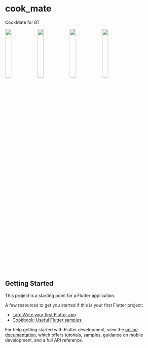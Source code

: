 # cook_mate

CookMate for BT

<img src="https://github.com/user-attachments/assets/13405a01-20ce-46b9-966e-3a60d3ef84f7" width=20% height=20%>
<img src="https://github.com/user-attachments/assets/111aa2ab-9664-4d6c-bfe6-be6f57d9f1a7" width=20% height=20%>
<img src="https://github.com/user-attachments/assets/db6a6606-e899-48f7-9992-4c9ab53fa9d7" width=20% height=20%>
<img src="https://github.com/user-attachments/assets/30787b14-a849-474c-80c8-a6ef621d676f" width=20% height=20%>

## Getting Started

This project is a starting point for a Flutter application.

A few resources to get you started if this is your first Flutter project:

- [Lab: Write your first Flutter app](https://docs.flutter.dev/get-started/codelab)
- [Cookbook: Useful Flutter samples](https://docs.flutter.dev/cookbook)

For help getting started with Flutter development, view the
[online documentation](https://docs.flutter.dev/), which offers tutorials,
samples, guidance on mobile development, and a full API reference.
